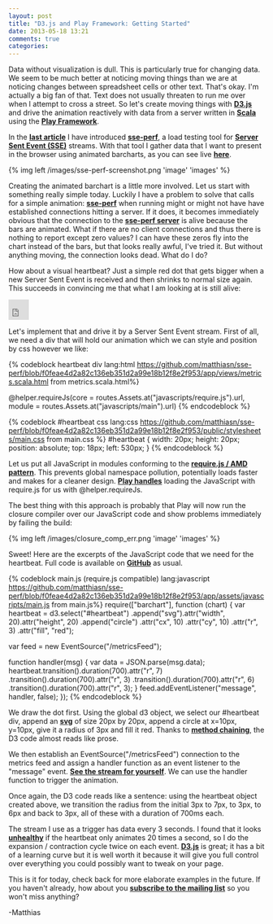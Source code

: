 ```yaml
---
layout: post
title: "D3.js and Play Framework: Getting Started"
date: 2013-05-18 13:21
comments: true
categories: 
---
```

Data without visualization is dull. This is particularly true for changing data. We seem to be much better at noticing moving things than we are at noticing changes between spreadsheet cells or other text. That's okay. I'm actually a big fan of that. Text does not usually threaten to run me over when I attempt to cross a street. So let's create moving things with **[D3.js](http://d3js.org)** and drive the animation reactively with data from a server written in **[Scala](http://www.scala-lang.org)** using the **[Play Framework](http://www.playframework.com)**.

<!-- more -->

In the **[last article](http://bit.ly/sse_load_testing)** I have introduced **[sse-perf](http://bit.ly/sse-perf)**, a load testing tool for **[Server Sent Event (SSE)](http://dev.w3.org/html5/eventsource/)** streams. With that tool I gather data that I want to present in the browser using animated barcharts, as you can see live **[here](http://bit.ly/sse-perf-live)**. 

{% img left /images/sse-perf-screenshot.png 'image' 'images' %}

Creating the animated barchart is a little more involved. Let us start with something really simple today. Luckily I have a problem to solve that calls for a simple animation:
**[sse-perf](http://bit.ly/sse-perf)** when running might or might not have have established connections hitting a server. If it does, it becomes immediately obvious that the connection to the **[sse-perf server](http://bit.ly/sse-perf-live)** is alive because the bars are animated. What if there are no client connections and thus there is nothing to report except zero values? I can have these zeros fly into the chart instead of the bars, but that looks really awful, I've tried it. But without anything moving, the connection looks dead. What do I do?

How about a visual heartbeat? Just a simple red dot that gets bigger when a new Server Sent Event is received and then shrinks to normal size again. This succeeds in convincing me that what I am looking at is still alive:

<iframe width="40" height="40" src="http://matthiasnehlsen.com/iframes/heartbeat.html" frameborder="0" allowfullscreen></iframe>

Let's implement that and drive it by a Server Sent Event stream. First of all, we need a div that will hold our animation which we can style and position by css however we like:

{% codeblock heartbeat div lang:html https://github.com/matthiasn/sse-perf/blob/f0feae4d2a82c136eb351d2a99e18b12f8e2f953/app/views/metrics.scala.html from metrics.scala.html%}
  <div id="heartbeat"></div>   
  
  @helper.requireJs(core = routes.Assets.at("javascripts/require.js").url, 
        module = routes.Assets.at("javascripts/main").url)
{% endcodeblock %}

{% codeblock #heartbeat css lang:css https://github.com/matthiasn/sse-perf/blob/f0feae4d2a82c136eb351d2a99e18b12f8e2f953/public/stylesheets/main.css from main.css %}
#heartbeat {
    width: 20px;
    height: 20px;
    position: absolute;
    top: 18px;
    left: 530px;
}
{% endcodeblock %}

Let us put all JavaScript in modules conforming to the **[require.js / AMD pattern](http://requirejs.org/docs/whyamd.html)**. This prevents global namespace pollution, potentially loads faster and makes for a cleaner design. **[Play handles](http://www.playframework.com/documentation/2.1.0/RequireJS-support)** loading the JavaScript with require.js for us with @helper.requireJs.

The best thing with this approach is probably that Play will now run the closure compiler over our JavaScript code and show problems immediately by failing the build:

{% img left /images/closure_comp_err.png 'image' 'images' %}

Sweet! Here are the excerpts of the JavaScript code that we need for the heartbeat. Full code is available on **[GitHub](http://bit.ly/sse-perf)** as usual.

{% codeblock main.js (require.js compatible) lang:javascript https://github.com/matthiasn/sse-perf/blob/f0feae4d2a82c136eb351d2a99e18b12f8e2f953/app/assets/javascripts/main.js from main.js%}
require(["barchart"], function (chart) {
  var heartbeat = d3.select("#heartbeat")
    .append("svg").attr("width", 20).attr("height", 20)
    .append("circle")
    .attr("cx", 10)
    .attr("cy", 10)
    .attr("r", 3)
    .attr("fill", "red");

  var feed = new EventSource("/metricsFeed");  
    
  function handler(msg) {
    var data = JSON.parse(msg.data);
    heartbeat.transition().duration(700).attr("r", 7)
      .transition().duration(700).attr("r", 3)
      .transition().duration(700).attr("r", 6)
      .transition().duration(700).attr("r", 3);
  }
  feed.addEventListener("message", handler, false);
});
{% endcodeblock %}

We draw the dot first. Using the global d3 object, we select our #heartbeat div, append an **[svg](https://de.wikipedia.org/wiki/Scalable_Vector_Graphics)** of size 20px by 20px, append a circle at x=10px, y=10px, give it a radius of 3px and fill it red. Thanks to **[method chaining](http://bit.ly/chaining-methods)**, the D3 code almost reads like prose.

We then establish an EventSource("/metricsFeed") connection to the metrics feed and assign a handler function as an event listener to the "message" event. **[See the stream for yourself](http://bit.ly/113clAb)**.  We can use the handler function to trigger the animation. 

Once again, the D3 code reads like a sentence: using the heartbeat object created above, we transition the radius from the initial 3px to 7px, to 3px, to 6px and back to 3px, all of these with a duration of 700ms each. 

The stream I use as a trigger has data every 3 seconds. I found that it looks **[unhealthy](http://en.wikipedia.org/wiki/Bradycardia)** if the heartbeat only animates 20 times a second, so I do the expansion / contraction cycle twice on each event. **[D3.js](http://d3js.org)** is great; it has a bit of a learning curve but it is well worth it because it will give you full control over everything you could possibly want to tweak on your page. 

This is it for today, check back for more elaborate examples in the future. If you haven't already, how about you **[subscribe to the mailing list](http://matthiasnehlsen.us7.list-manage1.com/subscribe/post?u=798fd7b50a1d9cc58be41c2af&id=eb7a7193c5)** so you won't miss anything?

-Matthias